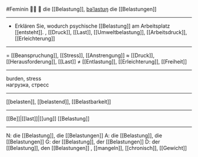 #Feminin 
🏋️‍♀️ 🔴 die [[Belastung]], [bəˈlastʊŋ](https://youglish.com/pronounce/Belastung/german)
die [[Belastungen]]

---
- Erklären Sie, wodurch psychische [[Belastung]] am Arbeitsplatz [[entsteht]].
, [[Druck]], [[Last]], [[Umweltbelastung]], [[Arbeitsdruck]], [[Erleichterung]]


---
= [[Beanspruchung]], [[Stress]], [[Anstrengung]]
≈ [[Druck]], [[Herausforderung]], [[Last]]
≠ [[Entlastung]], [[Erleichterung]], [[Freiheit]]

---
burden, stress  
нагрузка, стресс

---
[[belasten]], [[belastend]], [[Belastbarkeit]]

---
[[Be]]|[[last]]|[[ung]]
[[Belastung]]


---
N: die [[Belastung]], die [[Belastungen]]
A: die [[Belastung]], die [[Belastungen]]
G: der [[Belastung]], der [[Belastungen]]
D: der [[Belastung]], den [[Belastungen]]
, [[mangeln]], [[chronisch]], [[Gewicht]]